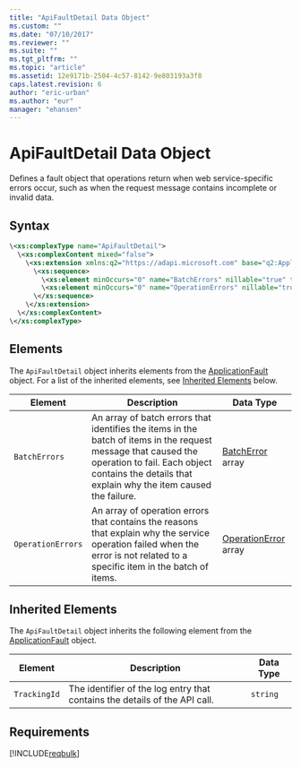 ```yaml
---
title: "ApiFaultDetail Data Object"
ms.custom: ""
ms.date: "07/10/2017"
ms.reviewer: ""
ms.suite: ""
ms.tgt_pltfrm: ""
ms.topic: "article"
ms.assetid: 12e9171b-2504-4c57-8142-9e803193a3f8
caps.latest.revision: 6
author: "eric-urban"
ms.author: "eur"
manager: "ehansen"
---
```

# ApiFaultDetail Data Object
Defines a fault object that operations return when web service-specific errors occur, such as when the request message contains incomplete or invalid data.

## Syntax

```xml
\<xs:complexType name="ApiFaultDetail">
  \<xs:complexContent mixed="false">
    \<xs:extension xmlns:q2="https://adapi.microsoft.com" base="q2:ApplicationFault">
      \<xs:sequence>
        \<xs:element minOccurs="0" name="BatchErrors" nillable="true" type="tns:ArrayOfBatchError" />
        \<xs:element minOccurs="0" name="OperationErrors" nillable="true" type="tns:ArrayOfOperationError" />
      \</xs:sequence>
    \</xs:extension>
  \</xs:complexContent>
\</xs:complexType>
```

## <a name="Elements"></a>Elements
The `ApiFaultDetail` object inherits elements from the [ApplicationFault](../bulk-api/applicationfault-data-object.md) object. For a list of the inherited elements, see [Inherited Elements](#InheritedElements) below.

|Element|Description|Data Type|
|-----------|---------------|-------------|
|`BatchErrors`|An array of batch errors that identifies the items in the batch of items in the request message that caused the operation to fail. Each object contains the details that explain why the item caused the failure.|[BatchError](../bulk-api/batcherror-data-object.md) array|
|`OperationErrors`|An array of operation errors that contains the reasons that explain why the service operation failed when the error is not related to a specific item in the batch of items.|[OperationError](../bulk-api/operationerror-data-object.md) array|

## <a name="InheritedElements"></a>Inherited Elements
The `ApiFaultDetail` object inherits the following element from the [ApplicationFault](../bulk-api/applicationfault-data-object.md) object. 

|Element|Description|Data Type|
|-----------|---------------|-------------|
|`TrackingId`|The identifier of the log entry that contains the details of the API call.|`string`|

## Requirements
[!INCLUDE[reqbulk](../bulk-api/includes/reqbulk.md)]